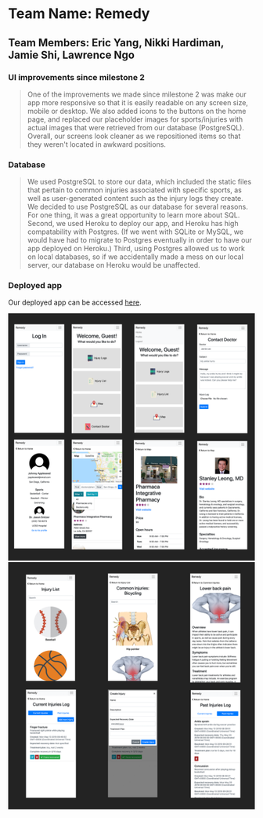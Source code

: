 # Team Name: Remedy

## Team Members: Eric Yang, Nikki Hardiman, Jamie Shi, Lawrence Ngo

### UI improvements since milestone 2

> One of the improvements we made since milestone 2 was make our app more responsive so that it is easily readable on any screen size, mobile or desktop. We also added icons to the buttons on the home page, and replaced our placeholder images for sports/injuries with actual images that were retrieved from our database (PostgreSQL). Overall, our screens look cleaner as we repositioned items so that they weren't located in awkward positions.

### Database

> We used PostgreSQL to store our data, which included the static files that pertain to common injuries associated with specific sports, as well as user-generated content such as the injury logs they create. We decided to use PostgreSQL as our database for several reasons. For one thing, it was a great opportunity to learn more about SQL. Second, we used Heroku to deploy our app, and Heroku has high compatability with Postgres. (If we went with SQLite or MySQL, we would have had to migrate to Postgres eventually in order to have our app deployed on Heroku.) Third, using Postgres allowed us to work on local databases, so if we accidentally made a mess on our local server, our database on Heroku would be unaffected.

### Deployed app

Our deployed app can be accessed [here](https://remedies.herokuapp.com/).

<img src="/images/milestone3-1.png" alt="mile3-1">
<img src="/images/milestone3-2.png" alt="mile3-2">
